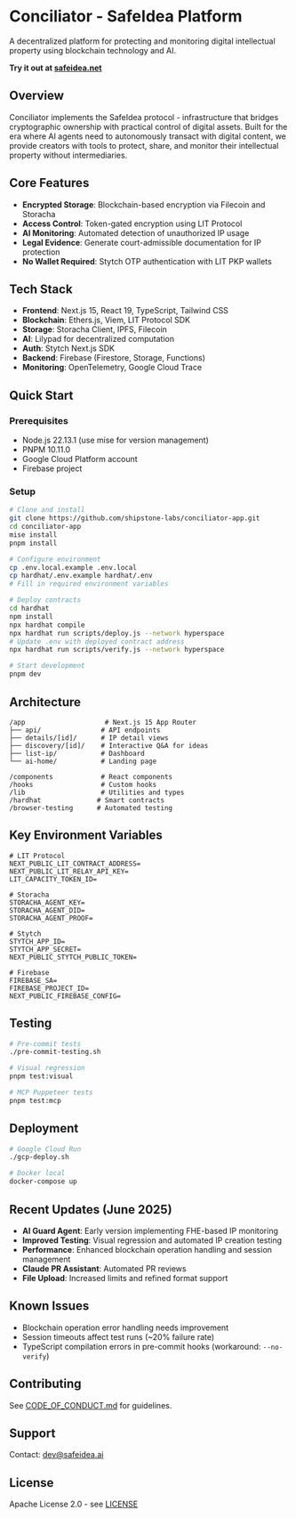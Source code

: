 # Conciliator - SafeIdea Platform

A decentralized platform for protecting and monitoring digital intellectual property using blockchain technology and AI.

**Try it out at [safeidea.net](https://safeidea.net)**

## Overview

Conciliator implements the SafeIdea protocol - infrastructure that bridges cryptographic ownership with practical control of digital assets. Built for the era where AI agents need to autonomously transact with digital content, we provide creators with tools to protect, share, and monitor their intellectual property without intermediaries.

## Core Features

* **Encrypted Storage**: Blockchain-based encryption via Filecoin and Storacha
* **Access Control**: Token-gated encryption using LIT Protocol
* **AI Monitoring**: Automated detection of unauthorized IP usage
* **Legal Evidence**: Generate court-admissible documentation for IP protection
* **No Wallet Required**: Stytch OTP authentication with LIT PKP wallets

## Tech Stack

* **Frontend**: Next.js 15, React 19, TypeScript, Tailwind CSS
* **Blockchain**: Ethers.js, Viem, LIT Protocol SDK
* **Storage**: Storacha Client, IPFS, Filecoin
* **AI**: Lilypad for decentralized computation
* **Auth**: Stytch Next.js SDK
* **Backend**: Firebase (Firestore, Storage, Functions)
* **Monitoring**: OpenTelemetry, Google Cloud Trace

## Quick Start

### Prerequisites

* Node.js 22.13.1 (use mise for version management)
* PNPM 10.11.0
* Google Cloud Platform account
* Firebase project

### Setup

```bash
# Clone and install
git clone https://github.com/shipstone-labs/conciliator-app.git
cd conciliator-app
mise install
pnpm install

# Configure environment
cp .env.local.example .env.local
cp hardhat/.env.example hardhat/.env
# Fill in required environment variables

# Deploy contracts
cd hardhat
npm install
npx hardhat compile
npx hardhat run scripts/deploy.js --network hyperspace
# Update .env with deployed contract address
npx hardhat run scripts/verify.js --network hyperspace

# Start development
pnpm dev
```

## Architecture

```
/app                    # Next.js 15 App Router
├── api/               # API endpoints
├── details/[id]/      # IP detail views
├── discovery/[id]/    # Interactive Q&A for ideas
├── list-ip/           # Dashboard
└── ai-home/           # Landing page

/components            # React components
/hooks                 # Custom hooks
/lib                   # Utilities and types
/hardhat              # Smart contracts
/browser-testing      # Automated testing
```

## Key Environment Variables

```env
# LIT Protocol
NEXT_PUBLIC_LIT_CONTRACT_ADDRESS=
NEXT_PUBLIC_LIT_RELAY_API_KEY=
LIT_CAPACITY_TOKEN_ID=

# Storacha
STORACHA_AGENT_KEY=
STORACHA_AGENT_DID=
STORACHA_AGENT_PROOF=

# Stytch
STYTCH_APP_ID=
STYTCH_APP_SECRET=
NEXT_PUBLIC_STYTCH_PUBLIC_TOKEN=

# Firebase
FIREBASE_SA=
FIREBASE_PROJECT_ID=
NEXT_PUBLIC_FIREBASE_CONFIG=
```

## Testing

```bash
# Pre-commit tests
./pre-commit-testing.sh

# Visual regression
pnpm test:visual

# MCP Puppeteer tests
pnpm test:mcp
```

## Deployment

```bash
# Google Cloud Run
./gcp-deploy.sh

# Docker local
docker-compose up
```

## Recent Updates (June 2025)

* **AI Guard Agent**: Early version implementing FHE-based IP monitoring
* **Improved Testing**: Visual regression and automated IP creation testing
* **Performance**: Enhanced blockchain operation handling and session management
* **Claude PR Assistant**: Automated PR reviews
* **File Upload**: Increased limits and refined format support

## Known Issues

* Blockchain operation error handling needs improvement
* Session timeouts affect test runs (~20% failure rate)
* TypeScript compilation errors in pre-commit hooks (workaround: `--no-verify`)

## Contributing

See [CODE_OF_CONDUCT.md](CODE_OF_CONDUCT.md) for guidelines.

## Support

Contact: [dev@safeidea.ai](mailto:dev@safeidea.ai)

## License

Apache License 2.0 - see [LICENSE](LICENSE)